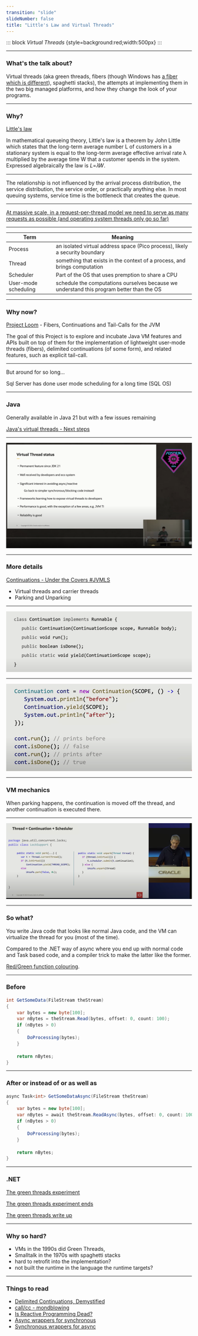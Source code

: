 ```yaml
---
transition: "slide"
slideNumber: false
title: "Little's Law and Virtual Threads"
---
```


::: block
*Virtual Threads* {style=background:red;width:500px}
:::

---

### What's the talk about?

Virtual threads (aka green threads, fibers (though Windows has [a fiber which is different](https://learn.microsoft.com/en-us/windows/win32/api/winbase/nf-winbase-convertthreadtofiber)), spaghetti stacks), the attempts at implementing them in the two big managed platforms, and how they change the look of your programs.

---

### Why?

[Little's law](https://en.wikipedia.org/wiki/Little%27s_law)

In mathematical queueing theory, Little's law is a theorem by John Little which states that the long-term average number L of customers in a stationary system is equal to the long-term average effective arrival rate λ multiplied by the average time W that a customer spends in the system. Expressed algebraically the law is 𝐿=𝜆𝑊.

---

The relationship is not influenced by the arrival process distribution, the service distribution, the service order, or practically anything else. In most queuing systems, service time is the bottleneck that creates the queue.

---

[At massive scale, in a request-per-thread model we need to serve as many requests as possible (and operating system threads only go so far)](https://openjdk.org/jeps/425)

---

| Term | Meaning |
| ---- | ------ |
|Process | an isolated virtual address space (Pico process), likely a security boundary |
| Thread | something that exists in the context of a process, and brings computation |
| Scheduler | Part of the OS that uses premption to share a CPU | 
| User-mode scheduling | schedule the computations ourselves because we understand this program better than the OS |

---

### Why now?

[Project Loom](https://openjdk.org/projects/loom/) - Fibers, Continuations and Tail-Calls for the JVM

The goal of this Project is to explore and incubate Java VM features and APIs built on top of them for the implementation of lightweight user-mode threads (fibers), delimited continuations (of some form), and related features, such as explicit tail-call.

---

But around for so long...

Sql Server has done user mode scheduling for a long time (SQL OS)

---

### Java

Generally available in Java 21 but with a few issues remaining

[Java's virtual threads - Next steps](https://www.youtube.com/watch?v=KBW4LbCoo6c)

---

![FOSDEM](images/fosdem.png)

---

### More details

[Continuations - Under the Covers #JVMLS](https://www.youtube.com/watch?v=6nRS6UiN7X0)

- Virtual threads and carrier threads
- Parking and Unparking

---

![Continuation interface](images/continuations.png)

---

![Examples](images/examples.png)

---

### VM mechanics

When parking happens, the continuation is moved off the thread, and another continuation is executed there.

---

![Parking/Unparking](images/parking.png)

---

### So what?

You write Java code that looks like normal Java code, and the VM can virtualize the thread for you (most of the time).

Compared to the .NET way of async where you end up with normal code and Task based code, and a compiler trick to make the latter like the former.

[Red/Green function colouring](https://journal.stuffwithstuff.com/2015/02/01/what-color-is-your-function/).

---

### Before

```csharp
int GetSomeData(FileStream theStream)
{
	var bytes = new byte[100];
	var nBytes = theStream.Read(bytes, offset: 0, count: 100);
	if (nBytes > 0)
	{
		DoProcessing(bytes);
	}

	return nBytes;
}
```

---

### After or instead of or as well as

```csharp
async Task<int> GetSomeDataAsync(FileStream theStream)
{
	var bytes = new byte[100];
	var nBytes = await theStream.ReadAsync(bytes, offset: 0, count: 100);
	if (nBytes > 0)
	{
		DoProcessing(bytes);
	}

	return nBytes;
}
```

---

### .NET

[The green threads experiment](https://github.com/dotnet/runtimelab/issues/2057)

[The green threads experiment ends](https://github.com/dotnet/runtimelab/issues/2398)

[The green threads write up](https://github.com/dotnet/runtimelab/blob/feature/green-threads/docs/design/features/greenthreads.md)

---

### Why so hard?

- VMs in the 1990s did Green Threads,
- Smalltalk in the 1970s with spaghetti stacks
- hard to retrofit into the implementation?
- not built the runtime in the language the runtime targets?

---

### Things to read

- [Delimited Continuations, Demystified](https://www.youtube.com/watch?v=TE48LsgVlIU)
- [call/cc - mondblowing](https://en.wikipedia.org/wiki/Call-with-current-continuation)
- [Is Reactive Programming Dead?](https://www.youtube.com/watch?v=eAjy7E_FQN0)
- [Async wrappers for synchronous](https://devblogs.microsoft.com/pfxteam/should-i-expose-asynchronous-wrappers-for-synchronous-methods/)
- [Synchronous wrappers for async](https://devblogs.microsoft.com/pfxteam/should-i-expose-synchronous-wrappers-for-asynchronous-methods/)
